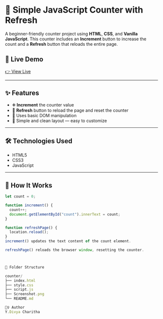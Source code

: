 # 🔢 Simple JavaScript Counter with Refresh

A beginner-friendly counter project using **HTML**, **CSS**, and **Vanilla JavaScript**. This counter includes an **Increment** button to increase the count and a **Refresh** button that reloads the entire page.



## 🔗 Live Demo

[👉 View Live](https://CharithaYerra.github.io/js-mini-projects/counter/)  

---

## ✨ Features

- ➕ **Increment** the counter value
- 🔄 **Refresh** button to reload the page and reset the counter
- 🧠 Uses basic DOM manipulation
- 🎨 Simple and clean layout — easy to customize

---

## 🛠️ Technologies Used

- HTML5
- CSS3 
- JavaScript 

---

## 🧪 How It Works

```js
let count = 0;

function increment() {
  count++;
  document.getElementById("count").innerText = count;
}

function refreshPage() {
  location.reload();
}
increment() updates the text content of the count element.

refreshPage() reloads the browser window, resetting the counter.



📁 Folder Structure

counter/
├── index.html
├── style.css        
├── script.js
├── Screenshot.png
└── README.md

🙋‍♀️ Author
Y.Divya Charitha
